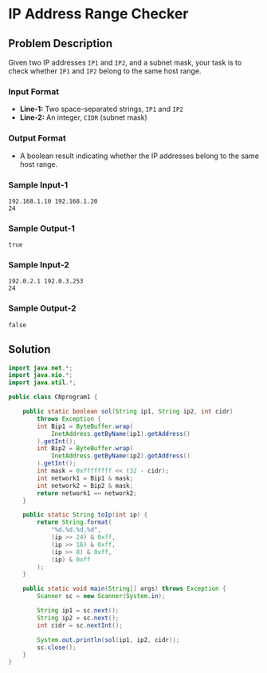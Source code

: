 # IP Address Range Checker

## Problem Description

Given two IP addresses `IP1` and `IP2`, and a subnet mask, your task is to check whether `IP1` and `IP2` belong to the same host range.

### Input Format
- **Line-1:** Two space-separated strings, `IP1` and `IP2`
- **Line-2:** An integer, `CIDR` (subnet mask)

### Output Format
- A boolean result indicating whether the IP addresses belong to the same host range.

### Sample Input-1
```
192.168.1.10 192.168.1.20
24
```

### Sample Output-1
```
true
```

### Sample Input-2
```
192.0.2.1 192.0.3.253
24
```

### Sample Output-2
```
false
```

## Solution

```java
import java.net.*;
import java.nio.*;
import java.util.*;

public class CNprogram1 {

    public static boolean sol(String ip1, String ip2, int cidr)
        throws Exception {
        int Bip1 = ByteBuffer.wrap(
            InetAddress.getByName(ip1).getAddress()
        ).getInt();
        int Bip2 = ByteBuffer.wrap(
            InetAddress.getByName(ip2).getAddress()
        ).getInt();
        int mask = 0xffffffff << (32 - cidr);
        int network1 = Bip1 & mask;
        int network2 = Bip2 & mask;
        return network1 == network2;
    }

    public static String toIp(int ip) {
        return String.format(
            "%d.%d.%d.%d",
            (ip >> 24) & 0xff,
            (ip >> 16) & 0xff,
            (ip >> 8) & 0xff,
            (ip) & 0xff
        );
    }

    public static void main(String[] args) throws Exception {
        Scanner sc = new Scanner(System.in);

        String ip1 = sc.next();
        String ip2 = sc.next();
        int cidr = sc.nextInt();

        System.out.println(sol(ip1, ip2, cidr));
        sc.close();
    }
}
```